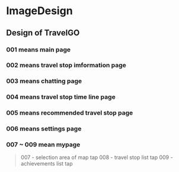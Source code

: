 # ImageDesign
##   Design of TravelGO
###     001 means main page
###     002 means travel stop imformation page
###     003 means chatting page
###     004 means travel stop time line page
###     005 means recommended travel stop page
###     006 means settings page
###     007 ~ 009 mean mypage
  > 007 - selection area of map tap
  > 008 - travel stop list tap
  > 009 - achievements list tap
